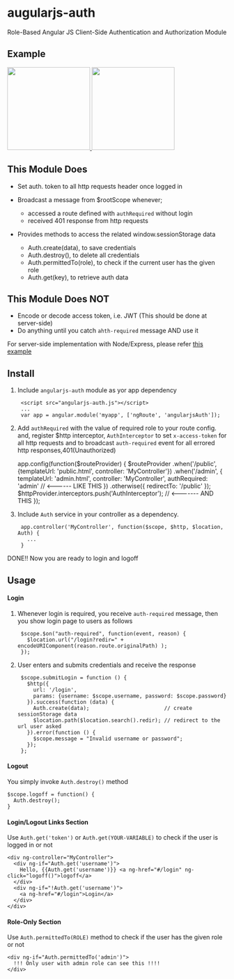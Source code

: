 augularjs-auth
==============

Role-Based Angular JS Client-Side Authentication and Authorization Module

Example
--------
<a href="http://plnkr.co/edit/BNg4vEMBA1X2aawHtMU8?p=preview">
 <img src="http://i.imgur.com/cZonIWa.png?1" height="190" />
 <img src="http://i.imgur.com/A5AH0pb.png?1" height="190" />
</a>


This Module Does
----------------

* Set auth. token to all http requests header once logged in 

* Broadcast a message from $rootScope whenever;

  * accessed a route defined with `authRequired` without login
  * received 401 response from http requests
  
* Provides methods to access the related window.sessionStorage data

  * Auth.create(data), to save credentials
  * Auth.destroy(), to delete all credentials
  * Auth.permittedTo(role), to check if the current user has the given role
  * Auth.get(key), to retrieve auth data

This Module Does **NOT**
------------------------

* Encode or decode access token, i.e. JWT (This should be done at server-side)
* Do anything until you catch `ahth-required` message AND use it

For server-side implementation with Node/Express, please refer [this example](https://gist.github.com/allenhwkim/911e6dd6dbc1da197918)

Install
---------

1. Include `angularjs-auth` module as yor app dependency

        <script src="angularjs-auth.js"></script>
        ...
        var app = angular.module('myapp', ['ngRoute', 'angularjsAuth']);

2. Add `authRequired` with the value of required role to your route config.
  and, register $http interceptor, `AuthInterceptor` to set `x-access-token` for all http requests
  and to broadcast `auth-required` event for all errored http responses,401(Unauthorized)
  
      app.config(function($routeProvider) {
        $routeProvider
          .when('/public', {templateUrl: 'public.html', controller: 'MyController'}) 
          .when('/admin',  {
            templateUrl: 'admin.html',
            controller: 'MyController',
            authRequired: 'admin'  // <------ LIKE THIS
          }) 
          .otherwise({ redirectTo: '/public' });
        $httpProvider.interceptors.push('AuthInterceptor');   // <------- AND THIS
      });

3. Include `Auth` service in your controller as a dependency.

        app.controller('MyController', function($scope, $http, $location, Auth) { 
          ... 
        }
      
DONE!! Now you are ready to login and logoff

Usage
------
#### Login ####

1. Whenever login is required, you receive `auth-required` message, then you show login page to users as follows

        $scope.$on("auth-required", function(event, reason) {
          $location.url("/login?redir=" + encodeURIComponent(reason.route.originalPath) );
        });

2. User enters and submits credentials and receive the response  
      
        $scope.submitLogin = function () {
          $http({
            url: '/login', 
            params: {username: $scope.username, password: $scope.password}
          }).success(function (data) {
            Auth.create(data);                        // create sessionStorage data
            $location.path($location.search().redir); // redirect to the url user asked
          }).error(function () {
            $scope.message = "Invalid username or password";
          });
        };

#### Logout  ####

You simply invoke `Auth.destroy()` method

    $scope.logoff = function() {
      Auth.destroy();
    }

#### Login/Logout Links Section ####

Use `Auth.get('token')` or `Auth.get(YOUR-VARIABLE)` to check if the user is logged in or not

    <div ng-controller="MyController">
      <div ng-if="Auth.get('username')">
        Hello, {{Auth.get('username')}} <a ng-href="#/login" ng-click="logoff()">logoff</a>
      </div>
      <div ng-if="!Auth.get('username')">
        <a ng-href="#/login">Login</a>
      </div>
    </div>

#### Role-Only Section ####

Use `Auth.permittedTo(ROLE)` method to check if the user has the given role or not

    <div ng-if="Auth.permittedTo('admin')">
      !!! Only user with admin role can see this !!!!
    </div>
    

